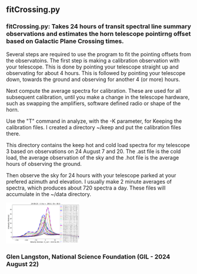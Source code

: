 ## fitCrossing.py
### fitCrossing.py: Takes 24 hours of transit spectral line summary observations and estimates the horn telescope pointirng offset based on Galactic Plane Crossing times.

Several steps are required to use the program to fit the pointing offsets from the observatoins.   The first step is making a calibration observation with your telescope.  This is done by pointing your telescope straight up and observating for about 4 hours.   This is followed by pointing your telescope down, towards the ground and observing for another 4 (or more) hours.

Next compute the average spectra for calibration.  These are used for all subsequent calibration, until you make a change in the telescope hardware, such as swapping the amplifiers, software defined radio or shape of the horn.

Use the "T" command in analyze, with the -K parameter, for Keeping the calibration files.
I created a directory ~/keep and put the calibration files there.

This directory contains the keep hot and cold load spectra for my telescope 3 based on observations on 24 August 7 and 20.  The .ast file is the cold load, the average observation of the sky and the .hot file is the average hours of observing the ground.

Then observe the sky for 24 hours with your telescope parked at your prefered azimuth and elevation. I usually make 2 minute averages of spectra, which produces about 720 spectra a day.   These files will accumulate in the ~/data directory.



<a href="Pi3-24Aug20-Spectra.png"> <img src="Pi3-24Aug20-Spectra.png" width=200 
alt="Horn Telescope Spectra 24 hours in 1 hour observations"></a>

### Glen Langston, National Science Foundation (GIL - 2024 August 22)
